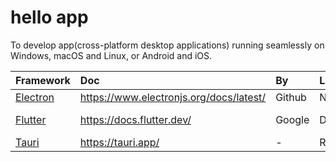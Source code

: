 # hello app

To develop app(cross-platform desktop applications) running seamlessly on Windows, macOS and Linux, or Android and iOS.

|Framework|Doc|By|Language|Engine|
|:--|:--|:--|:--|:--|
|[Electron](https://github.com/electron/electron)|<https://www.electronjs.org/docs/latest/>|Github|Node.js|Chromium|
|[Flutter](https://github.com/flutter/flutter)|<https://docs.flutter.dev/>|Google|Dart|Flutter engine|
|[Tauri](https://github.com/tauri-apps/tauri)|<https://tauri.app/>|-|Rust|WRY|
